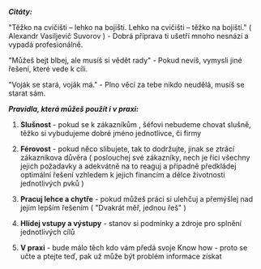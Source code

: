 ***Citáty:***

"Těžko na cvičišti – lehko na bojišti. Lehko na cvičišti – těžko na bojišti." ( Alexandr Vasiljevič Suvorov ) - Dobrá příprava ti ušetří mnoho nesnází a vypadá profesionálně.

"Můžeš bejt blbej, ale musíš si vědět rady" - Pokud nevíš, vymysli jiné řešení, které vede k cíli.

"Voják se stará, voják má." - Plno věcí za tebe nikdo neudělá, musíš se starat sám.



***Pravidla, která můžeš použít i v praxi:***

1) **Slušnost** - pokud se k zákazníkům , šéfovi nebudeme chovat slušně, těžko si vybudujeme dobré jméno jednotlivce, či firmy

2) **Férovost**  - pokud něco slibujete, tak to dodržujte, jinak se ztrácí zákazníkova důvěra ( poslouchej své zákazníky, nech je říci všechny jejich požadavky a adekvátně na to reaguj a případně předkládej optimální řešení vzhledem k jejich financím  a délce životnosti jednotlivých pvků )

3) **Pracuj lehce a chytře**  - pokud můžeš práci si ulehčuj a přemýšlej nad jejim lepším řešením ( "Dvakrát měř, jednou řeš" )

4) **Hlídej vstupy a výstupy**  - stanov si podmínky a zdroje pro splnění jednotlivých cílů

5)  **V praxi** - bude málo těch kdo vám předá svoje Know how - proto se učte a ptejte teď, pak už může být problém informace získat
